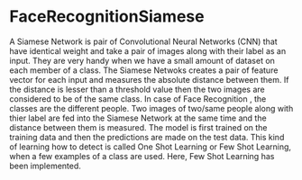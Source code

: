 # FaceRecognitionSiamese

A Siamese Network is pair of Convolutional Neural Networks (CNN) that have identical weight and take a pair of images along with their label as an input. They are very handy when we have a small amount of dataset on each member of a class. The Siamese Netwoks creates a pair of feature vector for each input and measures the absolute distance between them. If the distance is lesser than a threshold value then the two images are considered to be of the same class. 
In case of Face Recognition , the classes are the different people. Two images of two/same people along with thier label are fed into the Siamese Network at the same time and the distance between them is measured. The model is first trained on the training data and then the predictions are made on the test data. This kind of learning how to detect is called One Shot Learning or Few Shot Learning, when a few examples of a class are used. Here, Few Shot Learning has been implemented.
